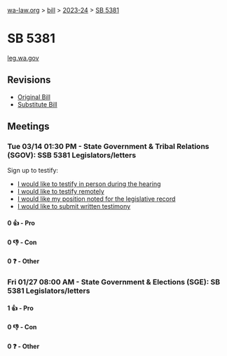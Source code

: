 [wa-law.org](/) > [bill](/bill/) > [2023-24](/bill/2023-24/) > [SB 5381](/bill/2023-24/sb/5381/)

# SB 5381
[leg.wa.gov](https://app.leg.wa.gov/billsummary?BillNumber=5381&Year=2023&Initiative=false)

## Revisions
* [Original Bill](1/)
* [Substitute Bill](S/)

## Meetings
### Tue 03/14 01:30 PM - State Government & Tribal Relations (SGOV): SSB 5381 Legislators/letters
Sign up to testify:
* [I would like to testify in person during the hearing](https://app.leg.wa.gov/csi/Testifier/Add?chamber=House&mId=31027&aId=153347&caId=22069&tId=1)
* [I would like to testify remotely](https://app.leg.wa.gov/csi/Testifier/Add?chamber=House&mId=31027&aId=153347&caId=22069&tId=2)
* [I would like my position noted for the legislative record](https://app.leg.wa.gov/csi/Testifier/Add?chamber=House&mId=31027&aId=153347&caId=22069&tId=3)
* [I would like to submit written testimony](https://app.leg.wa.gov/csi/Testifier/Add?chamber=House&mId=31027&aId=153347&caId=22069&tId=4)

#### 0 👍 - Pro

#### 0 👎 - Con

#### 0 ❓ - Other

### Fri 01/27 08:00 AM - State Government & Elections (SGE): SB 5381 Legislators/letters
#### 1 👍 - Pro

#### 0 👎 - Con

#### 0 ❓ - Other

